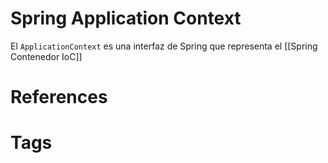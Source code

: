 # Spring Application Context
El `ApplicationContext` es una interfaz de Spring que representa el [[Spring Contenedor IoC]]

# References



# Tags